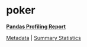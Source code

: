 # poker

[**Pandas Profiling Report**](https://epistasislab.github.io/penn-ml-benchmarks/profile/poker.html)

[Metadata](metadata.yaml) | [Summary Statistics](summary_stats.tsv)

